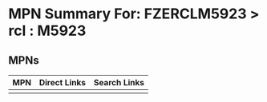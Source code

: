 



# MPN Summary For: FZERCLM5923 > rcl : M5923

## MPNs
  

|MPN|Direct Links|Search Links|
| :--- | :--- | :--- |
||||
